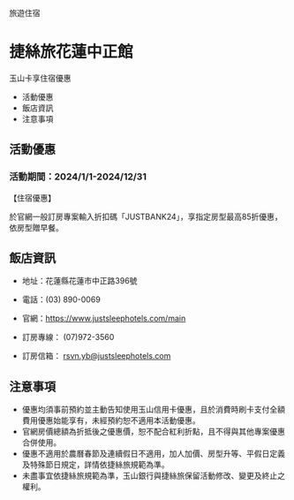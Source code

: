旅遊住宿

# 捷絲旅花蓮中正館  

玉山卡享住宿優惠

  * 活動優惠
  * 飯店資訊
  * 注意事項

## 活動優惠

### 活動期間：2024/1/1-2024/12/31

【住宿優惠】

  

於官網一般訂房專案輸入折扣碼「JUSTBANK24」，享指定房型最高85折優惠，依房型贈早餐。

## 飯店資訊

  * 地址：花蓮縣花蓮市中正路396號
  * 電話：(03) 890-0069
  * 官網：https://www.justsleephotels.com/main
  

  * 訂房專線： (07)972-3560 
  * 訂房信箱： rsvn.yb@justsleephotels.com

## 注意事項

  * 優惠均須事前預約並主動告知使用玉山信用卡優惠，且於消費時刷卡支付全額費用優惠始能享有，未經預約恕不適用本活動優惠。
  * 官網房價總額為折抵後之優惠價，恕不配合紅利折點，且不得與其他專案優惠合併使用。 
  * 優惠不適用於農曆春節及連續假日不適用，加人加價、房型升等、平假日定義及特殊節日規定，詳情依捷絲旅規範為準。
  * 未盡事宜依捷絲旅規範為準，玉山銀行與捷絲旅保留活動修改、變更及終止之權利。

